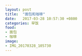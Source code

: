 ```yaml
---
layout: post
title:  "面包和咖啡"
date:   2017-03-28 10:57:30 +0800
categories: 早饭
food:
- 面包
- 咖啡
image:
- IMG_20170328_105730
---
```

